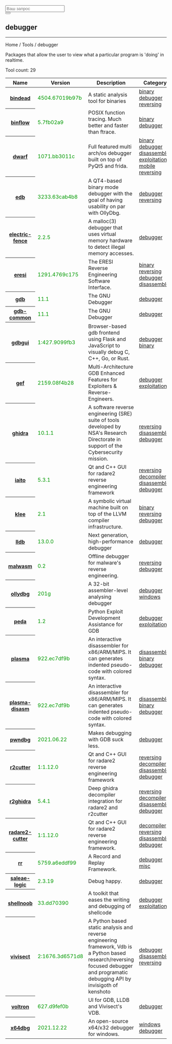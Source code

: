 <div class="col-lg-12">
  <form role="search" class="visible-xs">
    <div class="form-group">
      <div class="input-group">
        <input type="search" class="form-control input-lg" placeholder="Ваш запрос">
        <div class="input-group-btn">
          <button class="btn btn-default btn-lg" type="submit"><i class="glyphicon glyphicon-search"></i></button>
        </div>
      </div>
    </div>
  </form>
  <h2>debugger</h2>
  <hr>
  <div class="panel panel-default">
    <div class="panel-heading">Home / Tools / debugger</div>
    <div class="panel-body">
      <p>Packages that allow the user to view what a particular program is 'doing' in realtime.</p>
      <p>Tool count: 29</p>
    </div>
    <table class="table">
      <thead>
        <tr>
          <th>Name</th>
          <th>Version</th>
          <th>Description</th>
          <th>Category</th>
          <th>Website</th>
        </tr>
      </thead>
      <tbody>
        <tr>
          <th scope="row"><a href="?tool=115">bindead</a><a></a></th>
          <td><span style="color:#090">4504.67019b97b</span></td>
          <td>A static analysis tool for binaries</td>
          <td> <a href="?category=binary">binary </a><a href="?category=debugger">debugger </a><a href="?category=reversing">reversing </a> </td>
          <td> <a href="https://bitbucket.org/mihaila/bindead" target="_blank"> Link </a> </td>
        </tr>
        <tr>
          <th scope="row"><a href="?tool=118">binflow</a><a></a></th>
          <td><span style="color:#090">5.7fb02a9</span></td>
          <td>POSIX function tracing. Much better and faster than ftrace.</td>
          <td> <a href="?category=binary">binary </a><a href="?category=debugger">debugger </a> </td>
          <td> <a href="https://github.com/elfmaster/binflow" target="_blank"> Link </a> </td>
        </tr>
        <tr>
          <th scope="row"><a href="?tool=2207">dwarf</a><a></a></th>
          <td><span style="color:#090">1071.bb3011c</span></td>
          <td>Full featured multi arch/os debugger built on top of PyQt5 and frida.</td>
          <td> <a href="?category=binary">binary </a><a href="?category=debugger">debugger </a><a href="?category=disassembler">disassembler </a><a href="?category=exploitation">exploitation </a><a href="?category=mobile">mobile </a><a href="?category=reversing">reversing </a> </td>
          <td> <a href="https://github.com/iGio90/Dwarf" target="_blank"> Link </a> </td>
        </tr>
        <tr>
          <th scope="row"><a href="?tool=396">edb</a><a></a></th>
          <td><span style="color:#090">3233.63cab4b8</span></td>
          <td>A QT4-based binary mode debugger with the goal of having usability on par with OllyDbg.</td>
          <td> <a href="?category=debugger">debugger </a><a href="?category=reversing">reversing </a> </td>
          <td> <a href="https://github.com/eteran/edb-debugger" target="_blank"> Link </a> </td>
        </tr>
        <tr>
          <th scope="row"><a href="?tool=2530">electric-fence</a><a></a></th>
          <td><span style="color:#090">2.2.5</span></td>
          <td>A malloc(3) debugger that uses virtual memory hardware to detect illegal memory accesses.</td>
          <td> <a href="?category=debugger">debugger </a> </td>
          <td> <a href="https://packages.debian.org/sid/electric-fence" target="_blank"> Link </a> </td>
        </tr>
        <tr>
          <th scope="row"><a href="?tool=417">eresi</a><a></a></th>
          <td><span style="color:#090">1291.4769c175</span></td>
          <td>The ERESI Reverse Engineering Software Interface.</td>
          <td> <a href="?category=binary">binary </a><a href="?category=reversing">reversing </a><a href="?category=debugger">debugger </a><a href="?category=disassembler">disassembler </a> </td>
          <td> <a href="https://github.com/thorkill/eresi" target="_blank"> Link </a> </td>
        </tr>
        <tr>
          <th scope="row"><a href="?tool=510">gdb</a><a></a></th>
          <td><span style="color:#090">11.1</span></td>
          <td>The GNU Debugger</td>
          <td> <a href="?category=debugger">debugger </a> </td>
          <td> <a href="https://www.gnu.org/software/gdb/" target="_blank"> Link </a> </td>
        </tr>
        <tr>
          <th scope="row"><a href="?tool=2400">gdb-common</a><a></a></th>
          <td><span style="color:#090">11.1</span></td>
          <td>The GNU Debugger</td>
          <td> <a href="?category=debugger">debugger </a> </td>
          <td> <a href="https://www.gnu.org/software/gdb/" target="_blank"> Link </a> </td>
        </tr>
        <tr>
          <th scope="row"><a href="?tool=1811">gdbgui</a><a></a></th>
          <td><span style="color:#090">1:427.9099fb3</span></td>
          <td>Browser-based gdb frontend using Flask and JavaScript to visually debug C, C++, Go, or Rust.</td>
          <td> <a href="?category=debugger">debugger </a><a href="?category=binary">binary </a> </td>
          <td> <a href="https://github.com/cs01/gdbgui" target="_blank"> Link </a> </td>
        </tr>
        <tr>
          <th scope="row"><a href="?tool=511">gef</a><a></a></th>
          <td><span style="color:#090">2159.08f4b28</span></td>
          <td>Multi-Architecture GDB Enhanced Features for Exploiters &amp; Reverse-Engineers.</td>
          <td> <a href="?category=debugger">debugger </a><a href="?category=exploitation">exploitation </a> </td>
          <td> <a href="https://github.com/hugsy/gef" target="_blank"> Link </a> </td>
        </tr>
        <tr>
          <th scope="row"><a href="?tool=2186">ghidra</a><a></a></th>
          <td><span style="color:#090">10.1.1</span></td>
          <td>A software reverse engineering (SRE) suite of tools developed by NSA's Research Directorate in support of the Cybersecurity mission.</td>
          <td> <a href="?category=reversing">reversing </a><a href="?category=disassembler">disassembler </a><a href="?category=debugger">debugger </a> </td>
          <td> <a href="https://github.com/NationalSecurityAgency/ghidra" target="_blank"> Link </a> </td>
        </tr>
        <tr>
          <th scope="row"><a href="?tool=2762">iaito</a><a></a></th>
          <td><span style="color:#090">5.3.1</span></td>
          <td>Qt and C++ GUI for radare2 reverse engineering framework</td>
          <td> <a href="?category=reversing">reversing </a><a href="?category=decompiler">decompiler </a><a href="?category=disassembler">disassembler </a><a href="?category=debugger">debugger </a> </td>
          <td> <a href="" target="_blank"> Link </a> </td>
        </tr>
        <tr>
          <th scope="row"><a href="?tool=2547">klee</a><a></a></th>
          <td><span style="color:#090">2.1</span></td>
          <td>A symbolic virtual machine built on top of the LLVM compiler infrastructure.</td>
          <td> <a href="?category=binary">binary </a><a href="?category=reversing">reversing </a><a href="?category=debugger">debugger </a> </td>
          <td> <a href="https://github.com/klee/klee" target="_blank"> Link </a> </td>
        </tr>
        <tr>
          <th scope="row"><a href="?tool=764">lldb</a><a></a></th>
          <td><span style="color:#090">13.0.0</span></td>
          <td>Next generation, high-performance debugger</td>
          <td> <a href="?category=debugger">debugger </a> </td>
          <td> <a href="http://lldb.llvm.org/" target="_blank"> Link </a> </td>
        </tr>
        <tr>
          <th scope="row"><a href="?tool=793">malwasm</a><a></a></th>
          <td><span style="color:#090">0.2</span></td>
          <td>Offline debugger for malware's reverse engineering.</td>
          <td> <a href="?category=reversing">reversing </a><a href="?category=debugger">debugger </a> </td>
          <td> <a href="https://github.com/malwarelu/malwasm" target="_blank"> Link </a> </td>
        </tr>
        <tr>
          <th scope="row"><a href="?tool=946">ollydbg</a><a></a></th>
          <td><span style="color:#090">201g</span></td>
          <td>A 32-bit assembler-level analysing debugger</td>
          <td> <a href="?category=debugger">debugger </a><a href="?category=windows">windows </a> </td>
          <td> <a href="http://www.ollydbg.de/" target="_blank"> Link </a> </td>
        </tr>
        <tr>
          <th scope="row"><a href="?tool=1013">peda</a><a></a></th>
          <td><span style="color:#090">1.2</span></td>
          <td>Python Exploit Development Assistance for GDB</td>
          <td> <a href="?category=debugger">debugger </a><a href="?category=exploitation">exploitation </a> </td>
          <td> <a href="https://github.com/longld/peda" target="_blank"> Link </a> </td>
        </tr>
        <tr>
          <th scope="row"><a href="?tool=1044">plasma</a><a></a></th>
          <td><span style="color:#090">922.ec7df9b</span></td>
          <td>An interactive disassembler for x86/ARM/MIPS. It can generates indented pseudo-code with colored syntax.</td>
          <td> <a href="?category=disassembler">disassembler </a><a href="?category=binary">binary </a><a href="?category=debugger">debugger </a> </td>
          <td> <a href="https://github.com/plasma-disassembler/plasma" target="_blank"> Link </a> </td>
        </tr>
        <tr>
          <th scope="row"><a href="?tool=2818">plasma-disasm</a><a></a></th>
          <td><span style="color:#090">922.ec7df9b</span></td>
          <td>An interactive disassembler for x86/ARM/MIPS. It can generates indented pseudo-code with colored syntax.</td>
          <td> <a href="?category=disassembler">disassembler </a><a href="?category=binary">binary </a><a href="?category=debugger">debugger </a> </td>
          <td> <a href="" target="_blank"> Link </a> </td>
        </tr>
        <tr>
          <th scope="row"><a href="?tool=1092">pwndbg</a><a></a></th>
          <td><span style="color:#090">2021.06.22</span></td>
          <td>Makes debugging with GDB suck less.</td>
          <td> <a href="?category=debugger">debugger </a> </td>
          <td> <a href="https://github.com/pwndbg/pwndbg" target="_blank"> Link </a> </td>
        </tr>
        <tr>
          <th scope="row"><a href="?tool=2718">r2cutter</a><a></a></th>
          <td><span style="color:#090">1:1.12.0</span></td>
          <td>Qt and C++ GUI for radare2 reverse engineering framework</td>
          <td> <a href="?category=reversing">reversing </a><a href="?category=decompiler">decompiler </a><a href="?category=disassembler">disassembler </a><a href="?category=debugger">debugger </a> </td>
          <td> <a href="" target="_blank"> Link </a> </td>
        </tr>
        <tr>
          <th scope="row"><a href="?tool=2719">r2ghidra</a><a></a></th>
          <td><span style="color:#090">5.4.1</span></td>
          <td>Deep ghidra decompiler integration for radare2 and r2cutter</td>
          <td> <a href="?category=reversing">reversing </a><a href="?category=decompiler">decompiler </a><a href="?category=disassembler">disassembler </a><a href="?category=debugger">debugger </a> </td>
          <td> <a href="" target="_blank"> Link </a> </td>
        </tr>
        <tr>
          <th scope="row"><a href="?tool=1938">radare2-cutter</a><a></a></th>
          <td><span style="color:#090">1:1.12.0</span></td>
          <td>Qt and C++ GUI for radare2 reverse engineering framework.</td>
          <td> <a href="?category=decompiler">decompiler </a><a href="?category=reversing">reversing </a><a href="?category=disassembler">disassembler </a><a href="?category=debugger">debugger </a> </td>
          <td> <a href="https://github.com/radareorg/cutter" target="_blank"> Link </a> </td>
        </tr>
        <tr>
          <th scope="row"><a href="?tool=1169">rr</a><a></a></th>
          <td><span style="color:#090">5759.a6eddf99</span></td>
          <td>A Record and Replay Framework.</td>
          <td> <a href="?category=debugger">debugger </a><a href="?category=misc">misc </a> </td>
          <td> <a href="https://github.com/mozilla/rr" target="_blank"> Link </a> </td>
        </tr>
        <tr>
          <th scope="row"><a href="?tool=2735">saleae-logic</a><a></a></th>
          <td><span style="color:#090">2.3.19</span></td>
          <td>Debug happy.</td>
          <td> <a href="?category=debugger">debugger </a> </td>
          <td> <a href="" target="_blank"> Link </a> </td>
        </tr>
        <tr>
          <th scope="row"><a href="?tool=1229">shellnoob</a><a></a></th>
          <td><span style="color:#090">33.dd70390</span></td>
          <td>A toolkit that eases the writing and debugging of shellcode</td>
          <td> <a href="?category=debugger">debugger </a><a href="?category=exploitation">exploitation </a> </td>
          <td> <a href="https://github.com/reyammer/shellnoob" target="_blank"> Link </a> </td>
        </tr>
        <tr>
          <th scope="row"><a href="?tool=1513">vivisect</a><a></a></th>
          <td><span style="color:#090">2:1676.3d6571d8</span></td>
          <td>A Python based static analysis and reverse engineering framework, Vdb is a Python based research/reversing focused debugger and programatic debugging API by invisigoth of kenshoto</td>
          <td> <a href="?category=debugger">debugger </a><a href="?category=disassembler">disassembler </a><a href="?category=reversing">reversing </a> </td>
          <td> <a href="http://visi.kenshoto.com/viki/MainPage" target="_blank"> Link </a> </td>
        </tr>
        <tr>
          <th scope="row"><a href="?tool=1522">voltron</a><a></a></th>
          <td><span style="color:#090">627.d9fef0b</span></td>
          <td>UI for GDB, LLDB and Vivisect's VDB.</td>
          <td> <a href="?category=debugger">debugger </a> </td>
          <td> <a href="https://github.com/snare/voltron" target="_blank"> Link </a> </td>
        </tr>
        <tr>
          <th scope="row"><a href="?tool=1877">x64dbg</a><a></a></th>
          <td><span style="color:#090">2021.12.22</span></td>
          <td>An open-source x64/x32 debugger for windows.</td>
          <td> <a href="?category=windows">windows </a><a href="?category=debugger">debugger </a> </td>
          <td> <a href="https://x64dbg.com/" target="_blank"> Link </a> </td>
        </tr>
      </tbody>
    </table>
  </div>
</div>
